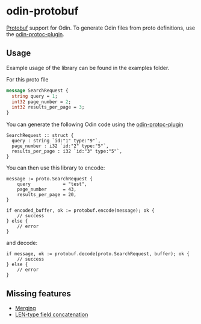 # odin-protobuf
[Protobuf](https://github.com/protocolbuffers/protobuf) support for Odin. To generate Odin files from proto definitions, use the [odin-protoc-plugin](https://github.com/lordhippo/odin-protoc-plugin).

## Usage
Example usage of the library can be found in the examples folder.

For this proto file
```proto
message SearchRequest {
  string query = 1;
  int32 page_number = 2;
  int32 results_per_page = 3;
}
```

You can generate the following Odin code using the [odin-protoc-plugin](https://github.com/lordhippo/odin-protoc-plugin)
```odin
SearchRequest :: struct {
  query : string `id:"1" type:"9"`,
  page_number : i32 `id:"2" type:"5"`,
  results_per_page : i32 `id:"3" type:"5"`,
}
```

You can then use this library to encode:

```odin
message := proto.SearchRequest {
	query            = "test",
	page_number      = 43,
	results_per_page = 20,
}

if encoded_buffer, ok := protobuf.encode(message); ok {
	// success
} else {
	// error
}
```

and decode:

```odin
if message, ok := protobuf.decode(proto.SearchRequest, buffer); ok {
	// success
} else {
	// error
}
```

## Missing features
- [Merging](https://github.com/lordhippo/odin-protobuf/issues/8)
- [LEN-type field concatenation](https://github.com/lordhippo/odin-protobuf/issues/2)
